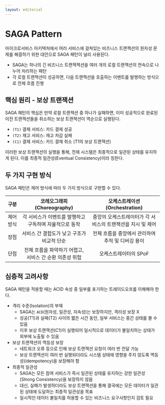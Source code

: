```yaml
---
layout: editorial
---
```


# SAGA Pattern

마이크로서비스 아키텍처에서 여러 서비스에 걸쳐있는 비즈니스 트랜잭션의 원자성 문제를 해결하기 위한 대안으로 SAGA 패턴이 널리 사용된다.

- SAGA는 하나의 긴 비즈니스 트랜잭잭션을 여러 개의 로컬 트랜잭션의 연속으로 나누어 처리하는 패턴
- 각 로컬 트랜잭션이 성공하면, 다음 트랜잭션을 호출하는 이벤트를 발행하는 방식으로 전체 흐름 진행

## 핵심 원리 - 보상 트랜잭션

SAGA 패턴의 핵심은 만약 로컬 트랜잭션 중 하나가 실패하면, 이미 성공적으로 완료된 이전 트랜잭션들을 취소하는 보상 트랜잭션이 역순으로 실행된다.

- `(T1)` 결제 서비스: 카드 결제 성공
- `(T2)` 재고 서비스: 재고 차감 실패
- `(C1)` 결제 서비스: 카드 결제 취소 (T1의 보상 트랜잭션)

이러한 보상 트랜잭션의 실행을 통해, 전체 시스템은 최종적으로 일관된 상태를 유지하게 된다. 이를 최종적 일관성(Eventual Consistency)이라 칭한다.

## 두 가지 구현 방식

SAGA 패턴은 제어 방식에 따라 두 가지 방식으로 구현할 수 있다.

|  구분   |      코레오그래피 (Choreography)       |      오케스트레이션 (Orchestration)      |
|:-----:|:--------------------------------:|:---------------------------------:|
| 제어 방식 |  각 서비스가 이벤트를 발행하고 구독하며 자율적으로 동작  | 중앙의 오케스트레이터가 각 서비스의 트랜잭션을 지시 및 제어 |
|  장점   |     서비스 간 결합도가 낮고 구조가 비교적 단순     |   전체 흐름을 중앙에서 관리하여 추적 및 디버깅 용이    |
|  단점   | 전체 흐름을 파악하기 어렵고, 서비스 간 순환 의존성 위험 |           오케스트레이터의 SPoF           |

## 심층적 고려사항

SAGA 패턴을 적용할 때는 ACID 속성 중 일부를 포기하는 트레이드오프를 이해해야 한다.

- 격리 수준(Isolation)의 부재
    - SAGA는 `ACD`(원자성, 일관성, 지속성)는 보장하지만, 격리성 보장 X
    - 성공(T1)과 실패(T2) 사이의 짧은 시간 동안, 일부 서비스는 중간 상태를 볼 수 있음
    - 이후 보상 트랜잭션(C1)이 실행되어 일시적으로 데이터가 불일치하는 상태가 외부에 노출될 수 있음
- 보상 트랜잭션의 멱등성 보장
    - 네트워크 오류 등으로 인해 보상 트랜잭션 요청이 여러 번 전달 가능
    - 보상 트랜잭션이 여러 번 실행되더라도 시스템 상태에 영향을 주지 않도록 멱등성(idempotency)을 보장해야 함
- 최종적 일관성
    - SAGA는 모든 참여 서비스가 즉시 일관된 상태를 유지하는 강한 일관성(Strong Consistency)을 보장하지 않음
    - 대신, 실패가 발생하더라도 보상 트랜잭션을 통해 결국에는 모든 데이터가 일관된 상태에 도달하는 최종적 일관성을 목표
    - 일시적인 데이터 불일치를 허용할 수 있는 비즈니스 요구사항인지 검토 필요
